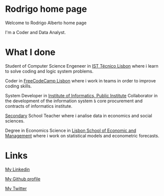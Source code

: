 

# Rodrigo home page

Welcome to Rodrigo Alberto home page

I'm a Coder and Data Analyst.

# What I done

Student of Computer Science Engeneer in [IST Técnico Lisbon](https://tecnico.ulisboa.pt/en/) where i learn to solve coding and logic system problems.

Coder in [FreeCodeCamp Lisbon](https://www.freecodecamplisbon.org/) where i work in teams in order to improve coding skills.

System Developer in [Institute of Informatics, Public Institute](http://www.seg-social.pt/ii-ip-instituto-de-informatica-ip)
Collaborator in the development of the information system ́s core procurement and contracts of informatics institute.

[Secondary](https://www.dgae.mec.pt/) School Teacher where i analise data in economics and social sciences.

Degree in Economics Science in [Lisbon School of Economic and Management](https://www.iseg.ulisboa.pt/) where i work on statistical models and econometric forecasts.

# Links

[My Linkedin](https://www.linkedin.com/in/rodalbert/)

[My Github profile](https://github.com/rodalbert)

[My Twitter](https://twitter.com/rodrigogalbert)


